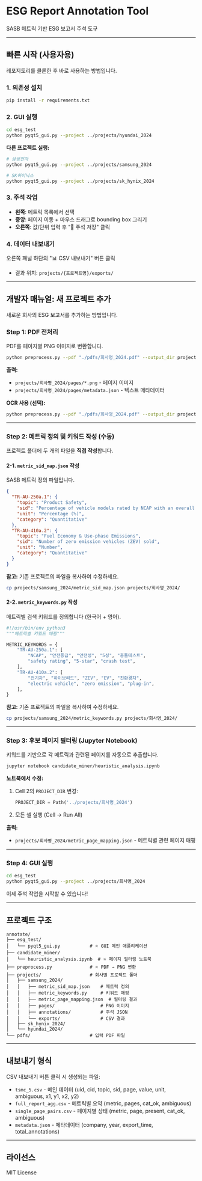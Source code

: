 # ESG Report Annotation Tool

SASB 메트릭 기반 ESG 보고서 주석 도구

---

## 빠른 시작 (사용자용)

레포지토리를 클론한 후 바로 사용하는 방법입니다.

### 1. 의존성 설치
```bash
pip install -r requirements.txt
```

### 2. GUI 실행
```bash
cd esg_test
python pyqt5_gui.py --project ../projects/hyundai_2024
```

**다른 프로젝트 실행:**
```bash
# 삼성전자
python pyqt5_gui.py --project ../projects/samsung_2024

# SK하이닉스
python pyqt5_gui.py --project ../projects/sk_hynix_2024
```

### 3. 주석 작업
- **왼쪽**: 메트릭 목록에서 선택
- **중앙**: 페이지 이동 + 마우스 드래그로 bounding box 그리기
- **오른쪽**: 값/단위 입력 후 "💾 주석 저장" 클릭

### 4. 데이터 내보내기
오른쪽 패널 하단의 "📊 CSV 내보내기" 버튼 클릭
- 결과 위치: `projects/{프로젝트명}/exports/`

---

## 개발자 매뉴얼: 새 프로젝트 추가

새로운 회사의 ESG 보고서를 추가하는 방법입니다.

### Step 1: PDF 전처리

PDF를 페이지별 PNG 이미지로 변환합니다.

```bash
python preprocess.py --pdf "./pdfs/회사명_2024.pdf" --output_dir projects/회사명_2024
```

**출력:**
- `projects/회사명_2024/pages/*.png` - 페이지 이미지
- `projects/회사명_2024/pages/metadata.json` - 텍스트 메타데이터

**OCR 사용 (선택):**
```bash
python preprocess.py --pdf "./pdfs/회사명_2024.pdf" --output_dir projects/회사명_2024 --ocr
```

---

### Step 2: 메트릭 정의 및 키워드 작성 (수동)

프로젝트 폴더에 두 개의 파일을 **직접 작성**합니다.

#### 2-1. `metric_sid_map.json` 작성

SASB 메트릭 정의 파일입니다.

```json
{
  "TR-AU-250a.1": {
    "topic": "Product Safety",
    "sid": "Percentage of vehicle models rated by NCAP with an overall 5-star safety rating",
    "unit": "Percentage (%)",
    "category": "Quantitative"
  },
  "TR-AU-410a.2": {
    "topic": "Fuel Economy & Use-phase Emissions",
    "sid": "Number of zero emission vehicles (ZEV) sold",
    "unit": "Number",
    "category": "Quantitative"
  }
}
```

**참고:** 기존 프로젝트의 파일을 복사하여 수정하세요.
```bash
cp projects/samsung_2024/metric_sid_map.json projects/회사명_2024/
```

#### 2-2. `metric_keywords.py` 작성

메트릭별 검색 키워드를 정의합니다 (한국어 + 영어).

```python
#!/usr/bin/env python3
"""메트릭별 키워드 매핑"""

METRIC_KEYWORDS = {
    "TR-AU-250a.1": [
        "NCAP", "안전등급", "안전성", "5성", "충돌테스트",
        "safety rating", "5-star", "crash test",
    ],
    "TR-AU-410a.2": [
        "전기차", "하이브리드", "ZEV", "EV", "친환경차",
        "electric vehicle", "zero emission", "plug-in",
    ],
}
```

**참고:** 기존 프로젝트의 파일을 복사하여 수정하세요.
```bash
cp projects/samsung_2024/metric_keywords.py projects/회사명_2024/
```

---

### Step 3: 후보 페이지 필터링 (Jupyter Notebook)

키워드를 기반으로 각 메트릭과 관련된 페이지를 자동으로 추출합니다.

```bash
jupyter notebook candidate_miner/heuristic_analysis.ipynb
```

**노트북에서 수정:**
1. Cell 2의 `PROJECT_DIR` 변경:
   ```python
   PROJECT_DIR = Path('../projects/회사명_2024')
   ```
2. 모든 셀 실행 (Cell → Run All)

**출력:**
- `projects/회사명_2024/metric_page_mapping.json` - 메트릭별 관련 페이지 매핑

---

### Step 4: GUI 실행

```bash
cd esg_test
python pyqt5_gui.py --project ../projects/회사명_2024
```

이제 주석 작업을 시작할 수 있습니다!

---

## 프로젝트 구조

```
annotate/
├── esg_test/
│   └── pyqt5_gui.py           # ⭐ GUI 메인 애플리케이션
├── candidate_miner/
│   └── heuristic_analysis.ipynb  # ⭐ 페이지 필터링 노트북
├── preprocess.py              # ⭐ PDF → PNG 변환
├── projects/                  # 회사별 프로젝트 폴더
│   ├── samsung_2024/
│   │   ├── metric_sid_map.json    # 메트릭 정의
│   │   ├── metric_keywords.py     # 키워드 매핑
│   │   ├── metric_page_mapping.json  # 필터링 결과
│   │   ├── pages/                 # PNG 이미지
│   │   ├── annotations/           # 주석 JSON
│   │   └── exports/               # CSV 결과
│   ├── sk_hynix_2024/
│   └── hyundai_2024/
└── pdfs/                      # 입력 PDF 파일
```

---

## 내보내기 형식

CSV 내보내기 버튼 클릭 시 생성되는 파일:

- `tsmc_5.csv` - 메인 데이터 (uid, cid, topic, sid, page, value, unit, ambiguous, x1, y1, x2, y2)
- `full_report_agg.csv` - 메트릭별 요약 (metric, pages, cat_ok, ambiguous)
- `single_page_pairs.csv` - 페이지별 상태 (metric, page, present, cat_ok, ambiguous)
- `metadata.json` - 메타데이터 (company, year, export_time, total_annotations)

---

## 라이선스

MIT License
